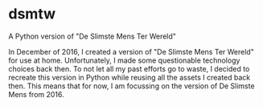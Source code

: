 # dsmtw
A Python version of "De Slimste Mens Ter Wereld"

In December of 2016, I created a version of "De Slimste Mens Ter Wereld" for use at home. Unfortunately, I made some questionable technology choices back then. To not let all my past efforts go to waste, I decided to recreate this version in Python while reusing all the assets I created back then. This means that for now, I am focussing on the version of De Slimste Mens from 2016.